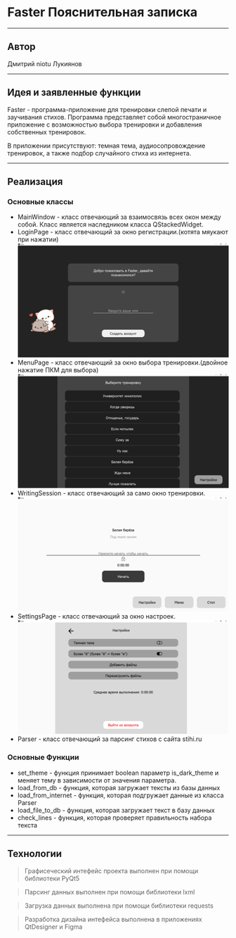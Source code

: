 # Faster Пояснительная записка #
***
## Автор ##
Дмитрий niotu Лукиянов
***
## Идея и заявленные функции ##

Faster - программа-приложение для тренировки слепой печати и заучивания стихов.
Программа представляет собой многостраничное приложение с возможностью выбора тренировки и добавления собственных тренировок.

В приложении присутствуют: темная тема, аудиосопровождение тренировок, а также подбор случайного стиха из интернета.
***
## Реализация ##

### Основные классы ###
* MainWindow - класс отвечающий за взаимосвязь всех окон между собой. Класс является наследником класса QStackedWidget.
* LoginPage - класс отвечающий за  окно регистрации.(котята мяукают при нажатии)
![img.png](../exp_note_pics/img.png)
* MenuPage - класс отвечающий за окно выбора тренировки.(двойное нажатие ПКМ для выбора)
![img_1.png](../exp_note_pics/img_1.png)
* WritingSession - класс отвечающий за само окно тренировки.
![img.png](../exp_note_pics/img_2.png)
* SettingsPage - класс отвечающий за окно настроек.
![img.png](../exp_note_pics/img_3.png)
* Parser - класс отвечающий за парсинг стихов с сайта stihi.ru
### Основные Функции ###
* set_theme - функция принимает boolean параметр is_dark_theme и меняет тему в зависимости от значения параметра.
* load_from_db - функция, которая загружает тексты из базы данных 
* load_from_internet - функция, которая подгружает данные из класса Parser
* load_file_to_db - функция, которая загружает текст в базу данных
* check_lines - функция, которая проверяет правильность набора текста 
***
## Технологии ##
> Графисеческий интефейс проекта выполнен при помощи библиотеки PyQt5

> Парсинг данных выполнен при помощи библиотеки lxml

> Загрузка данных выполнена при помощи библиотеки requests 

> Разработка дизайна интефейса выполнена в приложениях QtDesigner и Figma